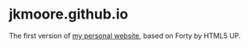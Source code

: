 # jkmoore.github.io
The first version of [my personal website](https://jkmoore.github.io), based on Forty by HTML5 UP.
